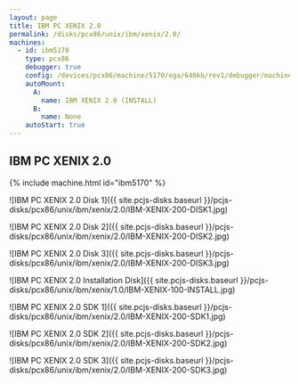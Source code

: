 ```yaml
---
layout: page
title: IBM PC XENIX 2.0
permalink: /disks/pcx86/unix/ibm/xenix/2.0/
machines:
  - id: ibm5170
    type: pcx86
    debugger: true
    config: /devices/pcx86/machine/5170/ega/640kb/rev1/debugger/machine.xml
    autoMount:
      A:
        name: IBM XENIX 2.0 (INSTALL)
      B:
        name: None
    autoStart: true
---
```


IBM PC XENIX 2.0
----------------

{% include machine.html id="ibm5170" %}

![IBM PC XENIX 2.0 Disk 1]({{ site.pcjs-disks.baseurl }}/pcjs-disks/pcx86/unix/ibm/xenix/2.0/IBM-XENIX-200-DISK1.jpg)

![IBM PC XENIX 2.0 Disk 2]({{ site.pcjs-disks.baseurl }}/pcjs-disks/pcx86/unix/ibm/xenix/2.0/IBM-XENIX-200-DISK2.jpg)

![IBM PC XENIX 2.0 Disk 3]({{ site.pcjs-disks.baseurl }}/pcjs-disks/pcx86/unix/ibm/xenix/2.0/IBM-XENIX-200-DISK3.jpg)

![IBM PC XENIX 2.0 Installation Disk]({{ site.pcjs-disks.baseurl }}/pcjs-disks/pcx86/unix/ibm/xenix/1.0/IBM-XENIX-100-INSTALL.jpg)

![IBM PC XENIX 2.0 SDK 1]({{ site.pcjs-disks.baseurl }}/pcjs-disks/pcx86/unix/ibm/xenix/2.0/IBM-XENIX-200-SDK1.jpg)

![IBM PC XENIX 2.0 SDK 2]({{ site.pcjs-disks.baseurl }}/pcjs-disks/pcx86/unix/ibm/xenix/2.0/IBM-XENIX-200-SDK2.jpg)

![IBM PC XENIX 2.0 SDK 3]({{ site.pcjs-disks.baseurl }}/pcjs-disks/pcx86/unix/ibm/xenix/2.0/IBM-XENIX-200-SDK3.jpg)
